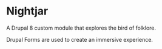 # Nightjar
A Drupal 8 custom module that explores the bird of folklore.

Drupal Forms are used to create an immersive experience.

